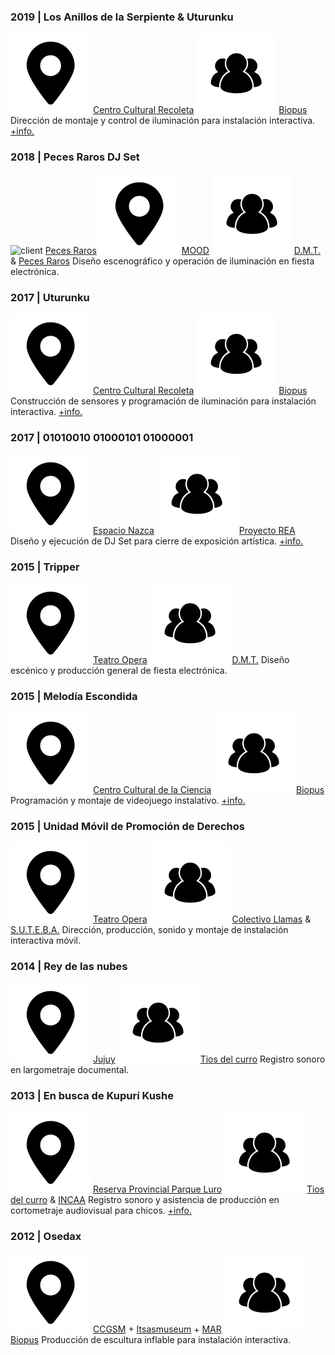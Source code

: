 ### 2019 | Los Anillos de la Serpiente & Uturunku
![location](/images/location.png) [Centro Cultural Recoleta](http://www.centroculturalrecoleta.org/)
![team](/images/team.png) [Biopus](http://www.estudiobiopus.com.ar/estudio/)
Dirección de montaje y control de iluminación para instalación interactiva. [+info.](http://www.estudiobiopus.com.ar/estudio/serpiente.html)

### 2018 | Peces Raros DJ Set
![client](/images/client.png) [Peces Raros](https://www.facebook.com/moodlaplata/)
![location](/images/location.png) [MOOD](https://www.facebook.com/moodlaplata/)
![team](/images/team.png) [D.M.T.](https://www.facebook.com/DynamicAndModernTrip/) & [Peces Raros](https://www.facebook.com/peces/)
Diseño escenográfico y operación de iluminación en fiesta electrónica.

### 2017 | Uturunku
![location](/images/location.png) [Centro Cultural Recoleta](http://www.centroculturalrecoleta.org/)
![team](/images/team.png) [Biopus](http://www.estudiobiopus.com.ar/estudio/)
Construcción de sensores y programación de iluminación para instalación interactiva. [+info.](http://www.estudiobiopus.com.ar/estudio/uturunku.html)

### 2017 | 01010010 01000101 01000001
![location](/images/location.png) [Espacio Nazca](https://www.facebook.com/nazcaespacio/)
![team](/images/team.png) [Proyecto REA](https://www.instagram.com/proyectorea/)
Diseño y ejecución de DJ Set para cierre de exposición artística. [+info.](https://www.facebook.com/rea.proyecto/videos/193827411517002/)

### 2015 | Tripper
![location](/images/location.png) [Teatro Opera](https://www.facebook.com/operalaplata/)
![team](/images/team.png) [D.M.T.](https://www.facebook.com/DynamicAndModernTrip/)
Diseño escénico y producción general de fiesta electrónica.

### 2015 | Melodía Escondida
![location](/images/location.png) [Centro Cultural de la Ciencia](http://ccciencia.gob.ar/)
![team](/images/team.png) [Biopus](http://www.estudiobiopus.com.ar/estudio/)
Programación y montaje de videojuego instalativo. [+info.](http://www.estudiobiopus.com.ar/estudio/melodia_escondida.html)

### 2015 | Unidad Móvil de Promoción de Derechos
![location](/images/location.png) [Teatro Opera](https://www.facebook.com/operalaplata/)
![team](/images/team.png) [Colectivo Llamas]() & [S.U.T.E.B.A.](https://www.suteba.org.ar/)
Dirección, producción, sonido y montaje de instalación interactiva móvil.

### 2014 | Rey de las nubes
![location](/images/location.png) [Jujuy](http://www.turismo.jujuy.gov.ar/)
![team](/images/team.png) [Tios del curro]()
Registro sonoro en largometraje documental.

### 2013 | En busca de Kupurí Kushe
![location](/images/location.png) [Reserva Provincial Parque Luro](https://turismo.lapampa.gob.ar/index.php/reserva-provincial-parque-luro)
![team](/images/team.png) [Tios del curro]() & [INCAA](http://www.incaa.gov.ar/)
Registro sonoro y asistencia de producción en cortometraje audiovisual para chicos. [+info.](https://www.youtube.com/watch?v=LCUgZPifyto)

### 2012 | Osedax
![location](/images/location.png) [CCGSM](http://www.elculturalsanmartin.org/) + [Itsasmuseum](https://www.itsasmuseum.eus/) + [MAR](https://www.gba.gob.ar/museomar)
![team](/images/team.png) [Biopus](http://www.estudiobiopus.com.ar/estudio/)
Producción de escultura inflable para instalación interactiva.
